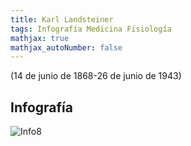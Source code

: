 ```yaml
---
title: Karl Landsteiner
tags: Infografía Medicina Fisiología
mathjax: true
mathjax_autoNumber: false
---
```


(14 de junio de 1868-26 de junio de 1943)

<!--- 
![Lejeune](https://raw.githubusercontent.com/A-C-C-Guadalupe-Ortiz-De-Landazuri/Blog/master/infografias/Lejeune/Retrato.jpg){:.circle.shadow}

## Fe y obras


## Vida académica



## (Un trabajo importante)


## Fuentes:

Apellido_Autor1 , Inicial_Nombre_Auror1 ., Apellido_Autor2 , Inicial_Nombre_Auror2. Año. Título de la Obra. [online] Nombre de la página. Disponible en: [dirección web](dirección web) [Obtenido el DD de MM del AA].
Ejemplo: Allen, J. L., 2005. Interview with Professor Nicola Cabibbo [online] National Catholic Reporter. Disponible en: [http://www.natcath.org/mainpage/specialdocuments/cabibbo.htm](http://www.natcath.org/mainpage/specialdocuments/cabibbo.htm) [Obtenido el 8 de Abril del 2021].  
Apellido, Inicial_Nombre_Auror1. Año de publicación. Título del Capítulo. Título del libro/revista, Volumen o edición, páginas.
Ejemplo: Parisi, G., 2011. Nicola Cabibbo. Physics Today, 64(2), pp.59-60. 



Imagen, derechos de autor: 

### Principales Publicaciones 

Aquí van enumerados los artículos u obras públicadas a las que se puede acceder o son muy importantes, de la forma:
[número] Apellido,  Inicial_Nombre. (colaboradores). ‘ Título del artículo ’, Revista, Volumen, páginas (año);
Ejemplo:
[1] Cabibbo, N., ‘On the radiative decay of charged π-mesons’, Il Nuovo Cimento, 11, pp. 837-842 (1959);  
-->
## Infografía

![Info8](https://raw.githubusercontent.com/A-C-C-Guadalupe-Ortiz-De-Landazuri/Blog/master/infografias/poster8.jpg)
